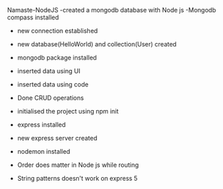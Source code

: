 Namaste-NodeJS
-created a mongodb database with Node js
-Mongodb compass installed
- new connection established
- new database(HelloWorld) and collection(User) created
- mongodb package installed
- inserted data using UI
- inserted data using code
- Done CRUD operations
  



- initialised the project using npm init
- express installed
- new express server created
- nodemon installed 
- Order does matter in Node js while routing
- String patterns doesn't work on express 5

